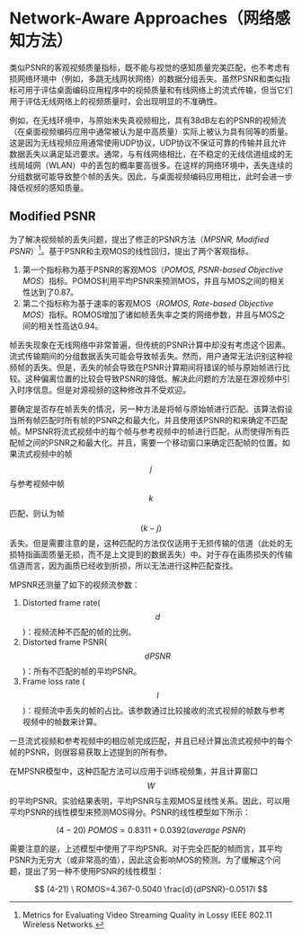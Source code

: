 # Network-Aware Approaches（网络感知方法）
类似PSNR的客观视频质量指标，既不能与视觉的感知质量完美匹配，也不考虑有损网络环境中（例如，多跳无线网状网络）的数据分组丢失。虽然PSNR和类似指标可用于评估桌面编码应用程序中的视频质量和有线网络上的流式传输，但当它们用于评估无线网络上的视频质量时，会出现明显的不准确性。

例如，在无线环境中，与原始未失真视频相比，具有38dB左右的PSNR的视频流（在桌面视频编码应用中通常被认为是中高质量）实际上被认为具有同等的质量。这是因为无线视频应用通常使用UDP协议，UDP协议不保证可靠的传输并且允许数据丢失以满足延迟要求。通常，与有线网络相比，在不稳定的无线信道组成的无线局域网（WLAN）中的丢包的概率要高很多。在这样的网络环境中，丢失连续的分组数据可能导致整个帧的丢失。因此，与桌面视频编码应用相比，此时会进一步降低视频的感知质量。

## Modified PSNR
为了解决视频帧的丢失问题，提出了修正的PSNR方法（*MPSNR, Modified PSNR*）[^37]。基于PSNR和主观MOS的线性回归，提出了两个客观指标。
1. 第一个指标称为基于PSNR的客观MOS（*POMOS, PSNR-based Objective MOS*）指标。POMOS利用平均PSNR来预测MOS，并且与MOS之间的相关性达到了0.87。
2. 第二个指标称为基于速率的客观MOS（*ROMOS, Rate-based Objective MOS*）指标。ROMOS增加了诸如帧丢失率之类的网络参数，并且与MOS之间的相关性高达0.94。

帧丢失现象在无线网络中非常普遍，但传统的PSNR计算中却没有考虑这个因素。流式传输期间的分组数据丢失可能会导致帧丢失。然而，用户通常无法识别这种视频帧的丢失。但是，丢失的帧会导致在PSNR计算期间将错误的帧与原始帧进行比较。这种偏离位置的比较会导致PSNR的降低。解决此问题的方法是在源视频中引入时序信息。但是对源视频的这种修改并不受欢迎。

要确定是否存在帧丢失的情况，另一种方法是将帧与原始帧进行匹配。该算法假设当所有帧匹配时所有帧的PSNR之和最大化，并且使用该PSNR的和来确定不匹配帧。MPSNR将流式视频中的每个帧与参考视频中的帧进行匹配，从而使得所有匹配帧之间的PSNR之和最大化。并且，需要一个移动窗口来确定匹配帧的位置。如果流式视频中的帧$$j$$与参考视频中帧$$k$$匹配，则认为帧$$(k-j)$$丢失。但是需要注意的是，这种匹配的方法仅仅适用于无损传输的信道（此处的无损特指画面质量无损，而不是上文提到的数据丢失）中。对于存在画质损失的传输信道而言，因为画质已经收到折损，所以无法进行这种匹配查找。

MPSNR还测量了如下的视频流参数：
1. Distorted frame rate($$d$$)：视频流种不匹配的帧的比例。
2. Distorted frame PSNR($$dPSNR$$)：所有不匹配的帧的平均PSNR。
3. Frame loss rate ($$l$$)：视频流中丢失的帧的占比。该参数通过比较接收的流式视频的帧数与参考视频中的帧数来计算。

一旦流式视频和参考视频中的相应帧完成匹配，并且已经计算出流式视频中的每个帧的PSNR，则很容易获取上述提到的所有参。

在MPSNR模型中，这种匹配方法可以应用于训练视频集，并且计算窗口$$W$$的平均PSNR。实验结果表明，平均PSNR与主观MOS呈线性关系。因此，可以用平均PSNR的线性模型来预测MOS得分。PSNR的线性模型如下所示：

$$
(4-20) \ POMOS=0.8311+0.0392(average \ PSNR)
$$

需要注意的是，上述模型中使用了平均PSNR。对于完全匹配的帧而言，其平均PSNR为无穷大（或非常高的值），因此这会影响MOS的预测。为了缓解这个问题，提出了另一种不使用PSNR的线性模型：

$$
(4-21) \ ROMOS=4.367-0.5040 \frac{d}{dPSNR}-0.0517l 
$$


[^37]: Metrics for Evaluating Video Streaming Quality in Lossy IEEE 802.11 Wireless Networks.